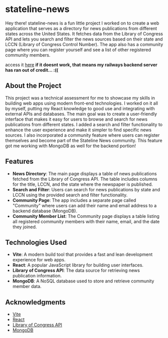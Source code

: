 # stateline-news

Hey there! stateline-news is a fun little project I worked on to create a web application that serves as a directory for news publications from different states across the United States. It fetches data from the Library of Congress API and lets you search and filter the news sources based on their state and LCCN (Library of Congress Control Number). The app also has a community page where you can register yourself and see a list of other registered community members.

access it [here](https://stateline-news.vercel.app/)
**if it doesnt work, that means my railways backend server has ran out of credit... :((**

## About the Project

This project was a technical assessment for me to showcase my skills in building web apps using modern front-end technologies. I worked on it all by myself, putting my React knowledge to good use and integrating with external APIs and databases.
The main goal was to create a user-friendly interface that makes it easy for users to browse and search for news publications from different states. I added a search and filter functionality to enhance the user experience and make it simpler to find specific news sources.
I also incorporated a community feature where users can register themselves and become part of the Stateline News community. This feature got me working with MongoDB as well for the backend portion!

## Features

- **News Directory**: The main page displays a table of news publications fetched from the Library of Congress API. The table includes columns for the title, LCCN, and the state where the newspaper is published.
- **Search and Filter**: Users can search for news publications by state and LCCN using the provided search and filter functionality.
- **Community Page**: The app includes a separate page called "Community" where users can add their name and email address to a backend database (MongoDB).
- **Community Member List**: The Community page displays a table listing all registered community members with their name, email, and the date they joined.

## Technologies Used

- **Vite**: A modern build tool that provides a fast and lean development experience for web apps.
- **React**: A popular JavaScript library for building user interfaces.
- **Library of Congress API**: The data source for retrieving news publication information.
- **MongoDB**: A NoSQL database used to store and retrieve community member data.

## Acknowledgments

- [Vite](https://vitejs.dev/)
- [React](https://reactjs.org/)
- [Library of Congress API](https://loc.gov/apis/)
- [MongoDB](https://www.mongodb.com/)
